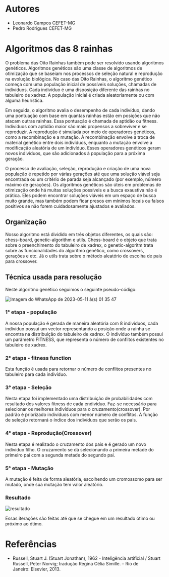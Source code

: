 # Autores

 - Leonardo Campos CEFET-MG
 - Pedro Rodrigues CEFET-MG

# Algoritmos das 8 rainhas

O problema das Oito Rainhas também pode ser resolvido usando algoritmos genéticos. Algoritmos genéticos são uma classe de algoritmos de otimização que se baseiam nos processos de seleção natural e reprodução na evolução biológica. No caso das Oito Rainhas, o algoritmo genético começa com uma população inicial de possíveis soluções, chamadas de indivíduos. Cada indivíduo é uma disposição diferente das rainhas no tabuleiro de xadrez. A população inicial é criada aleatoriamente ou com alguma heurística. 

Em seguida, o algoritmo avalia o desempenho de cada indivíduo, dando uma pontuação com base em quantas rainhas estão em posições que não atacam outras rainhas. Essa pontuação é chamada de aptidão ou fitness. Indivíduos com aptidão maior são mais propensos a sobreviver e se reproduzir. A reprodução é simulada por meio de operadores genéticos, como a recombinação e a mutação. A recombinação envolve a troca de material genético entre dois indivíduos, enquanto a mutação envolve a modificação aleatória de um indivíduo. Esses operadores genéticos geram novos indivíduos, que são adicionados à população para a próxima geração.

O processo de avaliação, seleção, reprodução e criação de uma nova população é repetido por várias gerações até que uma solução viável seja encontrada ou um critério de parada seja alcançado (por exemplo, número máximo de gerações). Os algoritmos genéticos são úteis em problemas de otimização onde há muitas soluções possíveis e a busca exaustiva não é prática. Eles podem encontrar soluções viáveis em um espaço de busca muito grande, mas também podem ficar presos em mínimos locais ou falsos positivos se não forem cuidadosamente ajustados e avaliados.

## Organização 

Nosso algoritmo está dividido em três objetos diferentes, os quais são: chess-board, genetic-algorithm e utils. Chess-board é o objeto que trata sobre o preenchimento do tabuleiro de xadrex, o genetic-algoritm trata sobre as funcionalidades do algoritmo genético, como crossovers, gerações e etc. Já o utils trata sobre o método aleatório de escolha de pais para crossover.

## Técnica usada para resolução

Neste algoritmo genético seguimos o seguinte pseudo-código:

![Imagem do WhatsApp de 2023-05-11 à(s) 01 35 47](https://github.com/pedro-rodrigues18/ai-eight-queens-puzzle/assets/78708394/a67b69a2-5d3e-402b-9bb4-801ad42f4356)

### 1° etapa - população

A nossa população é gerada de maneira aleatória com 8 indivíduos, cada indivíduo possui um vector<int> representando a posição onde a rainha se encontra na distribuição do tabuleiro de xadrex. O indivíduo também possui um parâmetro FITNESS, que representa o número de conflitos existentes no tabuleiro de xadrex. 

### 2° etapa - fitness function
  
Esta função é usada para retornar o número de conflitos presentes no tabuleiro para cada indivíduo. 

### 3° etapa - Seleção
  
Nesta etapa foi implementado uma distribuição de probabilidades com resultado dos valores fitness de cada endivíduo. Faz-se necessário para selecionar os melhores indivíduos para o cruzamento(crossover). Por padrão é priorizado indivíduos com menor número de conflitos. A função de seleção retornará o índice dos indivíduos que serão os pais.
  
### 4° etapa - Reprodução(Crossover)
  
Nesta etapa é realizado o cruzamento dos pais e é gerado um novo indivíduo filho. O cruzamento se dá selecionando a primeira metade do primeiro pai com a segunda metade do segundo pai. 
  
### 5° etapa - Mutação 
  
A mutação é feita de forma aleatória, escolhendo um cromossomo para ser mutado, onde sua mutação tem valor aleatório.

### Resultado 
 
![resultado](https://github.com/pedro-rodrigues18/ai-eight-queens-puzzle/assets/78708394/59072799-1858-4b89-add3-c1a24a83c195)
  
Essas iterações são feitas até que se chegue em um resultado ótimo ou próximo ao ótimo.

# Referências 
  
 - Russell, Stuart J. (Stuart Jonathan), 1962 - Inteligência artificial / Stuart Russell, Peter Norvig; tradução Regina Célia Simille. – Rio de Janeiro: Elsevier, 2013.
 

